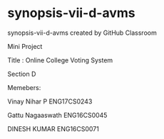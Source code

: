 # synopsis-vii-d-avms
synopsis-vii-d-avms created by GitHub Classroom

Mini Project
 

Title : Online College Voting System


Section D


Memebers:


Vinay Nihar P ENG17CS0243


Gattu Nagaaswath ENG16CS0045


DINESH KUMAR ENG16CS0071
